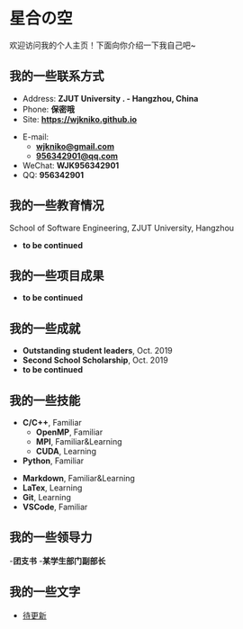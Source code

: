 # 星合の空

欢迎访问我的个人主页！下面向你介绍一下我自己吧~

<!-- .slide -->

## 我的一些联系方式

- Address: **ZJUT University . - Hangzhou, China**
- Phone: **保密哦**
- Site: **<https://wjkniko.github.io>**

<!-- .slide vertical=true -->

- E-mail:
  - **[wjkniko@gmail.com](mailto:wjkniko@gmail.com)**
  - **[956342901@qq.com](mailto:956342901@qq.com)**
- WeChat: **WJK956342901**
- QQ: **956342901**

<!-- .slide -->

## 我的一些教育情况

<!-- .slide vertical=true -->

School of Software Engineering, ZJUT University, Hangzhou
- **to be continued**


<!-- .slide -->

## 我的一些项目成果

<!-- .slide vertical=true -->

- **to be continued**

<!-- .slide -->

## 我的一些成就

<!-- .slide vertical=true -->

- **Outstanding student leaders**, Oct. 2019
- **Second School Scholarship**, Oct. 2019
- **to be continued**


<!-- .slide -->

## 我的一些技能

<!-- .slide vertical=true -->

- **C/C++**, Familiar
  - **OpenMP**, Familiar
  - **MPI**, Familiar&Learning
  - **CUDA**, Learning
- **Python**, Familiar

<!-- .slide vertical=true -->

- **Markdown**, Familiar&Learning
- **LaTex**, Learning
- **Git**, Learning
- **VSCode**, Familiar

<!-- .slide -->

## 我的一些领导力

-**团支书**
-**某学生部门副部长**

<!-- .slide -->

## 我的一些文字
- [待更新](#)

